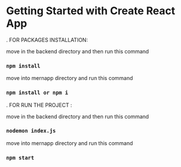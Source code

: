 # Getting Started with Create React App


. FOR PACKAGES INSTALLATION:

move in the backend directory and then run this command
### `npm install`

move into mernapp directory and run this command
### `npm install or npm i`


. FOR RUN THE PROJECT :

move in the backend directory and then run this command
### `nodemon index.js `


move into mernapp directory and run this command
### `npm start`

